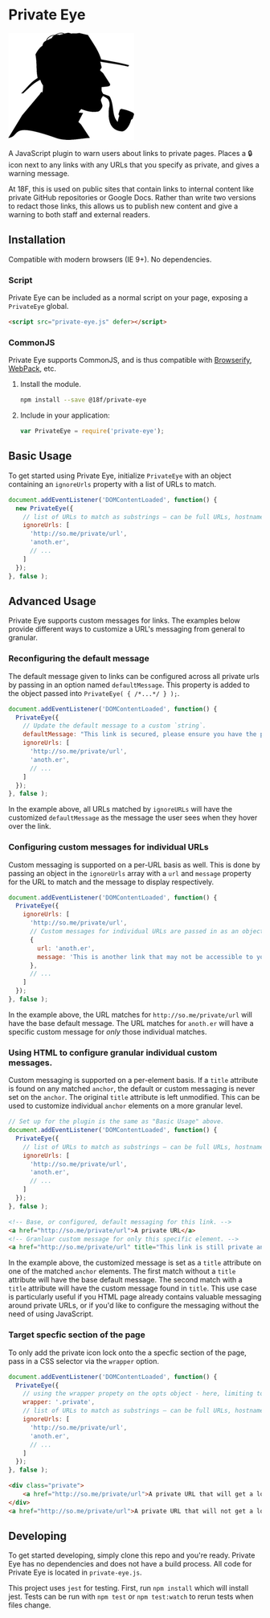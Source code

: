 # Private Eye

![detective image](assets/img/detective.png)

<!-- c/o https://pixabay.com/en/detective-male-man-profile-156465/ -->

A JavaScript plugin to warn users about links to private pages. Places a :lock: icon next to any links with any URLs that you specify as private, and gives a warning message.

At 18F, this is used on public sites that contain links to internal content like private GitHub repositories or Google Docs. Rather than write two versions to redact those links, this allows us to publish new content and give a warning to both staff and external readers.

## Installation

Compatible with modern browsers (IE 9+). No dependencies.

### Script

Private Eye can be included as a normal script on your page, exposing a `PrivateEye` global.

```html
<script src="private-eye.js" defer></script>
```

### CommonJS

Private Eye supports CommonJS, and is thus compatible with [Browserify](http://browserify.org/), [WebPack](https://webpack.github.io/), etc.

1. Install the module.

    ```bash
    npm install --save @18f/private-eye
    ```

1. Include in your application:

    ```javascript
    var PrivateEye = require('private-eye');
    ```

## Basic Usage

To get started using Private Eye, initialize `PrivateEye` with an object
containing an `ignoreUrls` property with a list of URLs to match.

```javascript
document.addEventListener('DOMContentLoaded', function() {
  new PrivateEye({
    // list of URLs to match as substrings – can be full URLs, hostnames, etc.
    ignoreUrls: [
      'http://so.me/private/url',
      'anoth.er',
      // ...
    ]
  });
}, false );
```

## Advanced Usage

Private Eye supports custom messages for links.
The examples below provide different ways to customize a URL's messaging from
general to granular.

### Reconfiguring the default message

The default message given to links can be configured across all private urls by
passing in an option named `defaultMessage`. This property is added to the
object passed into `PrivateEye( { /*...*/ } );`.

```javascript
document.addEventListener('DOMContentLoaded', function() {
  PrivateEye({
    // Update the default message to a custom `string`.
    defaultMessage: "This link is secured, please ensure you have the proper credentials to access it."
    ignoreUrls: [
      'http://so.me/private/url',
      'anoth.er',
      // ...
    ]
  });
}, false );
```

In the example above, all URLs matched by `ignoreURLs` will have the customized
`defaultMessage` as the message the user sees when they hover over the link.

### Configuring custom messages for individual URLs

Custom messaging is supported on a per-URL basis as well. This is done by
passing an object in the `ignoreUrls` array with a `url` and `message` property
for the URL to match and the message to display respectively.

```javascript
document.addEventListener('DOMContentLoaded', function() {
  PrivateEye({
    ignoreUrls: [
      'http://so.me/private/url',
      // Custom messages for individual URLs are passed in as an object.
      {
        url: 'anoth.er',
        message: 'This is another link that may not be accessible to you without the proper credentials',
      },
      // ...
    ]
  });
}, false );
```

In the example above, the URL matches for `http://so.me/private/url` will have
the base default message. The URL matches for `anoth.er` will have a specific
custom message for _only_ those individual matches.

### Using HTML to configure granular individual custom messages.

Custom messaging is supported on a per-element basis. If a `title` attribute is
found on any matched `anchor`, the default or custom messaging is never set on
the `anchor`.  The original `title` attribute is left unmodified. This can be
used to customize individual `anchor` elements on a more granular level.

```javascript
// Set up for the plugin is the same as "Basic Usage" above.
document.addEventListener('DOMContentLoaded', function() {
  PrivateEye({
    // list of URLs to match as substrings – can be full URLs, hostnames, etc.
    ignoreUrls: [
      'http://so.me/private/url',
      'anoth.er',
      // ...
    ]
  });
}, false );
```

```html
<!-- Base, or configured, default messaging for this link. -->
<a href="http://so.me/private/url">A private URL</a>
<!-- Granluar custom message for only this specific element. -->
<a href="http://so.me/private/url" title="This link is still private and you may not have access to it.">Another private URL</a>
```

In the example above, the customized message is set as a `title` attribute on
one of the matched `anchor` elements. The first match without a `title`
attribute will have the base default message. The second match with a `title`
attribute will have the custom message found in `title`. This use case is
particularly useful if you HTML page already contains valuable messaging around
private URLs, or if you'd like to configure the messaging without the need of
using JavaScript.

### Target specfic section of the page

To only add the private icon lock onto the a specfic section of the page, pass in a CSS selector via the `wrapper` option.

```js
document.addEventListener('DOMContentLoaded', function() {
  PrivateEye({
    // using the wrapper propety on the opts object - here, limiting to links under a tag with a "private" class"
    wrapper: '.private',
    // list of URLs to match as substrings – can be full URLs, hostnames, etc.
    ignoreUrls: [
      'http://so.me/private/url',
      'anoth.er',
      // ...
    ]
  });
}, false );
```

```html
<div class="private">
    <a href="http://so.me/private/url">A private URL that will get a lock</a>
</div>
<a href="http://so.me/private/url">A private URL that will not get a lock</a>
```

## Developing

To get started developing, simply clone this repo and you're ready. Private Eye has no dependencies and does not have a build process. All code for Private Eye is located in `private-eye.js`.

This project uses `jest` for testing. First, run `npm install` which will install jest. Tests can be run with `npm test` or `npm test:watch` to rerun tests when files change.
